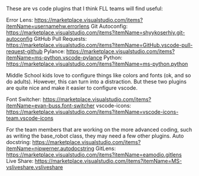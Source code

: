 These are vs code plugins that I think FLL teams will find useful:

Error Lens: https://marketplace.visualstudio.com/items?itemName=usernamehw.errorlens
Git Autoconfig: https://marketplace.visualstudio.com/items?itemName=shyykoserhiy.git-autoconfig
GitHub Pull Requests: https://marketplace.visualstudio.com/items?itemName=GitHub.vscode-pull-request-github
Pylance: https://marketplace.visualstudio.com/items?itemName=ms-python.vscode-pylance
Python: https://marketplace.visualstudio.com/items?itemName=ms-python.python

Middle School kids love to configure things like colors and fonts (ok, and so do adults). However, this can turn into a distraction. But these two plugins are quite nice and make it easier to configure vscode.

Font Switcher: https://marketplace.visualstudio.com/items?itemName=evan-buss.font-switcher
vscode-icons: https://marketplace.visualstudio.com/items?itemName=vscode-icons-team.vscode-icons

For the team members that are working on the more advanced coding, such as writing the base_robot class, they may need a few other plugins.
Auto docstring: https://marketplace.visualstudio.com/items?itemName=njpwerner.autodocstring
GitLens: https://marketplace.visualstudio.com/items?itemName=eamodio.gitlens
Live Share: https://marketplace.visualstudio.com/items?itemName=MS-vsliveshare.vsliveshare
